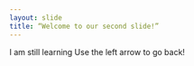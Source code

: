```yaml
---
layout: slide
title: “Welcome to our second slide!”
---
```

I am still learning
Use the left arrow to go back!
